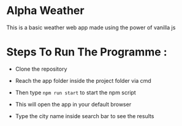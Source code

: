 # Alpha Weather
This is a basic weather web app made using the power of vanilla js

# Steps To Run The Programme :

- Clone the repository

- Reach the app folder inside the project folder via cmd

- Then type `npm run start` to start the npm script

- This will open the app in your default browser

- Type the city name inside search bar to see the results




